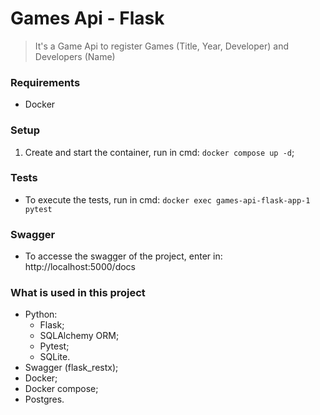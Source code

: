 # Games Api - Flask

> It's a Game Api to register Games (Title, Year, Developer) and Developers (Name)

### Requirements
* Docker

### Setup
1. Create and start the container, run in cmd: `docker compose up -d`;

### Tests
* To execute the tests, run in cmd: `docker exec games-api-flask-app-1 pytest`

### Swagger
* To accesse the swagger of the project, enter in: http://localhost:5000/docs

### What is used in this project
* Python:
    * Flask;
    * SQLAlchemy ORM;
    * Pytest;
    * SQLite.
* Swagger (flask_restx);
* Docker;
* Docker compose;
* Postgres.

